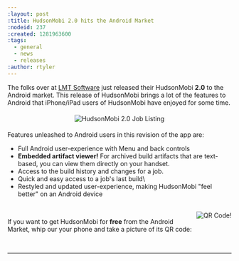 ```yaml
---
:layout: post
:title: HudsonMobi 2.0 hits the Android Market
:nodeid: 237
:created: 1281963600
:tags:
  - general
  - news
  - releases
:author: rtyler
---
```


The folks over at [LMT Software](http://www.lmitsoftware.com/) just released their HudsonMobi **2.0** to the Android market. This release of HudsonMobi brings a lot of the features to Android that iPhone/iPad users of HudsonMobi have enjoyed for some time.

<center><img src="http://www.hudson-labs.org/sites/default/files/hudsonmobi-v2-0-android1.png" vspace="5" title="HudsonMobi 2.0 Job Listing"/></center>

Features unleashed to Android users in this revision of the app are:

- Full Android user-experience with Menu and back controls
- **Embedded artifact viewer!** For archived build artifacts that are text-based, you can view them directly on your handset.
- Access to the build history and changes for a job.
- Quick and easy access to a job's last build\
- Restyled and updated user-experience, making HudsonMobi "feel better" on an Android device

<br clear="all"/>

<img src="http://www.hudson-labs.org/sites/default/files/hudsonmobi-qr_0.png" title="QR Code!" align="right"/>

If you want to get HudsonMobi for **free** from the Android Market, whip our your phone and take a picture of its QR code:

<br clear="all"/>

---
